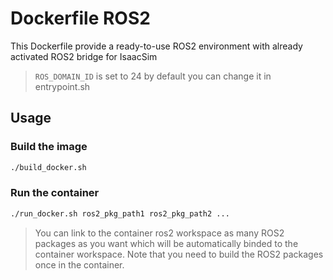 # Dockerfile ROS2

This Dockerfile provide a ready-to-use ROS2 environment with already activated ROS2 bridge for IsaacSim

> `ROS_DOMAIN_ID` is set to 24 by default you can change it in entrypoint.sh

## Usage

### Build the image

```bash
./build_docker.sh
```

### Run the container

```bash
./run_docker.sh ros2_pkg_path1 ros2_pkg_path2 ...
```

> You can link to the container ros2 workspace as many ROS2 packages as you want which will be automatically binded to the container workspace. Note that you need to build the ROS2 packages once in the container.